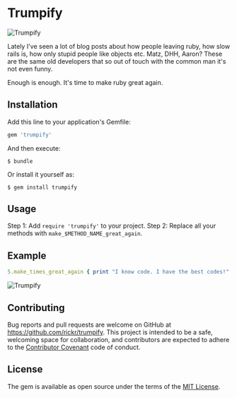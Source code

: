 # Trumpify
![Trumpify](http://www.reactiongifs.com/r/trmp.gif)


Lately I've seen a lot of blog posts about how people leaving ruby, how slow rails is,
how only stupid people like objects etc. Matz, DHH, Aaron? These are the same old developers
that so out of touch with the common man it's not even funny.


Enough is enough. It's time to make ruby great again.

## Installation

Add this line to your application's Gemfile:

```ruby
gem 'trumpify'
```

And then execute:

    $ bundle

Or install it yourself as:

    $ gem install trumpify

## Usage

Step 1: Add `require 'trumpify'` to your project.
Step 2: Replace all your methods with `make_$METHOD_NAME_great_again`.

## Example

```ruby
5.make_times_great_again { print "I know code. I have the best codes!" }
```

![Trumpify](http://www.reactiongifs.com/r/trmp1.gif)

## Contributing

Bug reports and pull requests are welcome on GitHub at https://github.com/rickr/trumpify.
This project is intended to be a safe, welcoming space for collaboration, and contributors
are expected to adhere to the [Contributor Covenant](http://contributor-covenant.org) code of conduct.


## License

The gem is available as open source under the terms of the [MIT License](http://opensource.org/licenses/MIT).

